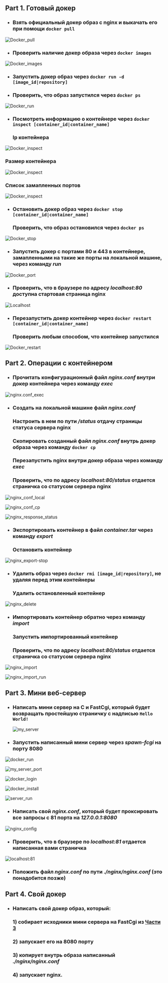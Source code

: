 ## Part 1. Готовый докер

* ### Взять официальный докер образ с **nginx** и выкачать его при помощи `docker pull`

![Docker_pull](01/img/docker_pull.png)

* ### Проверить наличие докер образа через `docker images`

![Docker_images](01/img/docker_images.png)

* ### Запустить докер образ через `docker run -d [image_id|repository]`
* ### Проверить, что образ запустился через `docker ps`

![Docker_run](01/img/docker_run_ps.png)

* ### Посмотреть информацию о контейнере через `docker inspect [container_id|container_name]`
  ### **Ip контейнера**

![Docker_inspect](01/img/container_ip.png)

  ### **Размер контейнера**

![Docker_inspect](01/img/size.png)

  ### **Cписок замапленных портов**

![Docker_inspect](01/img/port.png)

* ### Остановить докер образ через `docker stop [container_id|container_name]`
  ### Проверить, что образ остановился через `docker ps`

![Docker_stop](01/img/docker_stop.png)

* ### Запустить докер с портами 80 и 443 в контейнере, замапленными на такие же порты на локальной машине, через команду *run*

![Docker_port](01/img/Docker_port_80_443.png)

* ### Проверить, что в браузере по адресу *localhost:80* доступна стартовая страница **nginx**

![Localhost](01/img/docker_port_80.png)

* ### Перезапустить докер контейнер через `docker restart [container_id|container_name]`
  ### Проверить любым способом, что контейнер запустился

![Docker_restart](01/img/docker_restart.png)

## Part 2. Операции с контейнером

* ### Прочитать конфигурационный файл *nginx.conf* внутри докер контейнера через команду *exec*

![nginx.conf_exec](02/img/nginx_conf_exec.png)

* ### Создать на локальной машине файл *nginx.conf*
  ### Настроить в нем по пути */status* отдачу страницы статуса сервера **nginx**
  ### Скопировать созданный файл *nginx.conf* внутрь докер образа через команду `docker cp`
  ### Перезапустить **nginx** внутри докер образа через команду *exec*
  ### Проверить, что по адресу *localhost:80/status* отдается страничка со статусом сервера **nginx**

![nginx_conf_local](02/img/nginx_conf_docker.png)

![nginx_conf_cp](02/img/nginx_conf_docker_cp_restart.png)

![nginx_response_status](02/img/nginx_conf_docker_status_site.png)

* ### Экспортировать контейнер в файл *container.tar* через команду *export*
  ### Остановить контейнер

![nginx_export-stop](02/img/nginx_export_stop.png)

* ### Удалить образ через `docker rmi [image_id|repository]`, не удаляя перед этим контейнеры
  ### Удалить остановленный контейнер

![nginx_delete](02/img/nginx_delete.png)

* ### Импортировать контейнер обратно через команду *import*
  ### Запустить импортированный контейнер
  ### Проверить, что по адресу *localhost:80/status* отдается страничка со статусом сервера **nginx**

![nginx_import](02/img/nginx_import.png)

![nginx_import_run](02/img/nginx_import_run_status.png)

## Part 3. Мини веб-сервер

* ### Написать мини сервер на **C** и **FastCgi**, который будет возвращать простейшую страничку с надписью `Hello World!`

  ![my_server](03/img/my_server.png)

*  ### Запустить написанный мини сервер через *spawn-fcgi* на порту 8080

  ![docker_run](03/img/docker_run_81.png)
  
  ![my_server_port](03/img/server%20in%20docker.png)
  
  ![docker_login](03/img/docker_login.png)
  
  ![docker_install](03/img/docker_install_spawn.png)
  
  ![server_run](03/img/my_server_run.png)
  
*  ### Написать свой *nginx.conf*, который будет проксировать все запросы с 81 порта на *127.0.0.1:8080*

  ![nginx_config](03/img/nginx_config.png)

*  ### Проверить, что в браузере по *localhost:81* отдается написанная вами страничка

  ![localhost:81](03/img/localhost_81.png)

*  ### Положить файл *nginx.conf* по пути *./nginx/nginx.conf* (это понадобится позже)

## Part 4. Свой докер

* ### Написать свой докер образ, который:
  ### 1) собирает исходники мини сервера на FastCgi из [Части 3](#part-3-мини-веб-сервер)
  ### 2) запускает его на 8080 порту
  ### 3) копирует внутрь образа написанный *./nginx/nginx.conf*
  ### 4) запускает **nginx**.